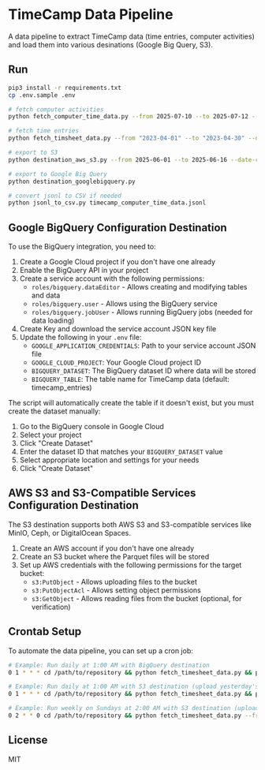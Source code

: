 # TimeCamp Data Pipeline

A data pipeline to extract TimeCamp data (time entries, computer activities) and load them into various desinations (Google Big Query, S3).

## Run

```bash
pip3 install -r requirements.txt
cp .env.sample .env

# fetch computer activities
python fetch_computer_time_data.py --from 2025-07-10 --to 2025-07-12 --debug # optional params: --user-ids "640"

# fetch time entries
python fetch_timsheet_data.py --from "2023-04-01" --to "2023-04-30" --debug #optional params: --output custom_filename.jsonl

# export to S3
python destination_aws_s3.py --from 2025-06-01 --to 2025-06-16 --date-column-name "start_time" --input timecamp_computer_time_data.jsonl

# export to Google Big Query
python destination_googlebigquery.py

# convert jsonl to CSV if needed
python jsonl_to_csv.py timecamp_computer_time_data.jsonl 
```

## Google BigQuery Configuration Destination

To use the BigQuery integration, you need to:

1. Create a Google Cloud project if you don't have one already
2. Enable the BigQuery API in your project
3. Create a service account with the following permissions:
   - `roles/bigquery.dataEditor` - Allows creating and modifying tables and data
   - `roles/bigquery.user` - Allows using the BigQuery service
   - `roles/bigquery.jobUser` - Allows running BigQuery jobs (needed for data loading)
4. Create Key and download the service account JSON key file
5. Update the following in your `.env` file:
   - `GOOGLE_APPLICATION_CREDENTIALS`: Path to your service account JSON file
   - `GOOGLE_CLOUD_PROJECT`: Your Google Cloud project ID
   - `BIGQUERY_DATASET`: The BigQuery dataset ID where data will be stored
   - `BIGQUERY_TABLE`: The table name for TimeCamp data (default: timecamp_entries)

The script will automatically create the table if it doesn't exist, but you must create the dataset manually:

1. Go to the BigQuery console in Google Cloud
2. Select your project
3. Click "Create Dataset"
4. Enter the dataset ID that matches your `BIGQUERY_DATASET` value
5. Select appropriate location and settings for your needs
6. Click "Create Dataset"

## AWS S3 and S3-Compatible Services Configuration Destination

The S3 destination supports both AWS S3 and S3-compatible services like MinIO, Ceph, or DigitalOcean Spaces.

1. Create an AWS account if you don't have one already
2. Create an S3 bucket where the Parquet files will be stored
3. Set up AWS credentials with the following permissions for the target bucket:
   - `s3:PutObject` - Allows uploading files to the bucket
   - `s3:PutObjectAcl` - Allows setting object permissions
   - `s3:GetObject` - Allows reading files from the bucket (optional, for verification)

## Crontab Setup

To automate the data pipeline, you can set up a cron job:

```bash
# Example: Run daily at 1:00 AM with BigQuery destination
0 1 * * * cd /path/to/repository && python fetch_timesheet_data.py && python destination_googlebigquery.py

# Example: Run daily at 1:00 AM with S3 destination (upload yesterday's data)
0 1 * * * cd /path/to/repository && python fetch_timesheet_data.py && python destination_aws_s3.py --from $(date -d "yesterday" +%Y-%m-%d) --to $(date -d "yesterday" +%Y-%m-%d)

# Example: Run weekly on Sundays at 2:00 AM with S3 destination (upload last 7 days)
0 2 * * 0 cd /path/to/repository && python fetch_timesheet_data.py --from "$(date -d '7 days ago' +%Y-%m-%d)" --to "$(date -d '1 day ago' +%Y-%m-%d)" && python destination_aws_s3.py --from $(date -d "7 days ago" +%Y-%m-%d) --to $(date -d "1 day ago" +%Y-%m-%d)
```

## License

MIT